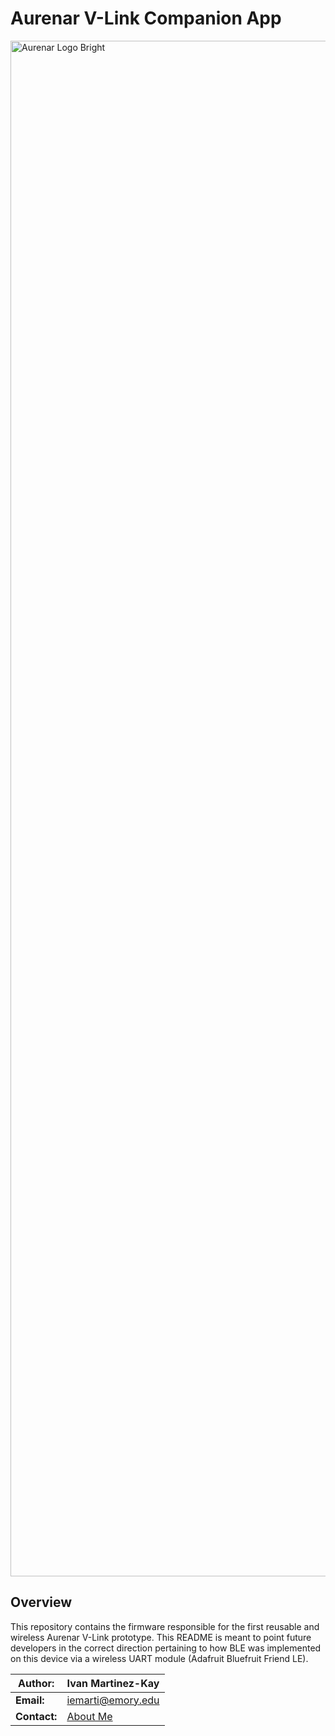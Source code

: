 # Aurenar V-Link Companion App

<img width="1740 * 0.4" height="2457 * 0.4" alt="Aurenar Logo Bright" src="https://github.com/user-attachments/assets/dcc4dfba-73f2-4649-ad2f-7cc867eb3b09" />

## Overview
This repository contains the firmware responsible for the first reusable and wireless Aurenar V-Link prototype. This README is meant to point future developers in the correct direction pertaining to how BLE was implemented on this device via a wireless UART module (Adafruit Bluefruit Friend LE).


| **Author:**    | Ivan Martinez-Kay                                              |
|----------------|----------------------------------------------------------------|
| **Email:**     | [iemarti@emory.edu](mailto:iemarti@emory.edu)         |
| **Contact:**   | [About Me](https://ivan-mk-s-website.vercel.app/)             |

